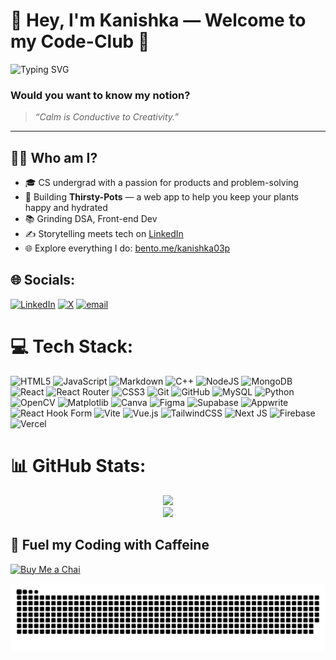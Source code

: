 # 👋 Hey, I'm Kanishka — Welcome to my Code-Club 🪩

![Typing SVG](https://readme-typing-svg.demolab.com/?lines=Full-Stack+Dev+in+progress...;Future+SDE+2026+locked+and+loading!;Crafting+Thirsty-Pots+🌱;Clean+Calm+Code+and+being+Cool!)

### Would you want to know my notion?  
> _“Calm is Conductive to Creativity.”_

---

## 🧑‍💻 Who am I?
- 🎓 CS undergrad with a passion for products and problem-solving
- 🚀 Building **Thirsty-Pots** — a web app to help you keep your plants happy and hydrated
- 📚 Grinding DSA, Front-end Dev
- ✍️ Storytelling meets tech on [LinkedIn](https://www.linkedin.com/in/kanishka03p)
- 🌐 Explore everything I do: [bento.me/kanishka03p](https://bento.me/kanishka03p)



## 🌐 Socials:
[![LinkedIn](https://img.shields.io/badge/LinkedIn-%230077B5.svg?logo=linkedin&logoColor=white)](https://linkedin.com/in/kanishka03p) [![X](https://img.shields.io/badge/X-black.svg?logo=X&logoColor=white)](https://x.com/kanishka03p) [![email](https://img.shields.io/badge/Email-D14836?logo=gmail&logoColor=white)](mailto:kanishka03p@gmail.com) 

# 💻 Tech Stack:
![HTML5](https://img.shields.io/badge/html5-%23E34F26.svg?style=for-the-badge&logo=html5&logoColor=white) ![JavaScript](https://img.shields.io/badge/javascript-%23323330.svg?style=for-the-badge&logo=javascript&logoColor=%23F7DF1E) ![Markdown](https://img.shields.io/badge/markdown-%23000000.svg?style=for-the-badge&logo=markdown&logoColor=white) ![C++](https://img.shields.io/badge/c++-%2300599C.svg?style=for-the-badge&logo=c%2B%2B&logoColor=white) ![NodeJS](https://img.shields.io/badge/node.js-6DA55F?style=for-the-badge&logo=node.js&logoColor=white) ![MongoDB](https://img.shields.io/badge/MongoDB-%234ea94b.svg?style=for-the-badge&logo=mongodb&logoColor=white) ![React](https://img.shields.io/badge/react-%2320232a.svg?style=for-the-badge&logo=react&logoColor=%2361DAFB) ![React Router](https://img.shields.io/badge/React_Router-CA4245?style=for-the-badge&logo=react-router&logoColor=white) ![CSS3](https://img.shields.io/badge/css3-%231572B6.svg?style=for-the-badge&logo=css3&logoColor=white) ![Git](https://img.shields.io/badge/git-%23F05033.svg?style=for-the-badge&logo=git&logoColor=white) ![GitHub](https://img.shields.io/badge/github-%23121011.svg?style=for-the-badge&logo=github&logoColor=white) ![MySQL](https://img.shields.io/badge/mysql-4479A1.svg?style=for-the-badge&logo=mysql&logoColor=white) ![Python](https://img.shields.io/badge/python-3670A0?style=for-the-badge&logo=python&logoColor=ffdd54) ![OpenCV](https://img.shields.io/badge/opencv-%23white.svg?style=for-the-badge&logo=opencv&logoColor=white) ![Matplotlib](https://img.shields.io/badge/Matplotlib-%23ffffff.svg?style=for-the-badge&logo=Matplotlib&logoColor=black) ![Canva](https://img.shields.io/badge/Canva-%2300C4CC.svg?style=for-the-badge&logo=Canva&logoColor=white) ![Figma](https://img.shields.io/badge/figma-%23F24E1E.svg?style=for-the-badge&logo=figma&logoColor=white) ![Supabase](https://img.shields.io/badge/Supabase-3ECF8E?style=for-the-badge&logo=supabase&logoColor=white) ![Appwrite](https://img.shields.io/badge/Appwrite-%23FD366E.svg?style=for-the-badge&logo=appwrite&logoColor=white) ![React Hook Form](https://img.shields.io/badge/React%20Hook%20Form-%23EC5990.svg?style=for-the-badge&logo=reacthookform&logoColor=white) ![Vite](https://img.shields.io/badge/vite-%23646CFF.svg?style=for-the-badge&logo=vite&logoColor=white) ![Vue.js](https://img.shields.io/badge/vue.js-%2335495e.svg?style=for-the-badge&logo=vuedotjs&logoColor=%234FC08D) ![TailwindCSS](https://img.shields.io/badge/tailwindcss-%2338B2AC.svg?style=for-the-badge&logo=tailwind-css&logoColor=white) ![Next JS](https://img.shields.io/badge/Next-black?style=for-the-badge&logo=next.js&logoColor=white) ![Firebase](https://img.shields.io/badge/firebase-%23039BE5.svg?style=for-the-badge&logo=firebase) ![Vercel](https://img.shields.io/badge/vercel-%23000000.svg?style=for-the-badge&logo=vercel&logoColor=white)

# 📊 GitHub Stats:
<p align="center">
  <img src="https://nirzak-streak-stats.vercel.app/?user=kanishka-commits&theme=dark&hide_border=false" /><br/>
  <img src="https://github-readme-stats.vercel.app/api/top-langs/?username=kanishka-commits&theme=dark&hide_border=false&include_all_commits=true&count_private=false&layout=compact" />
</p>

## 🧡 Fuel my Coding with Caffeine
 [![Buy Me a Chai](https://img.shields.io/badge/Buy%20Me%20a%20Chai-orange?style=for-the-badge&logo=buymeacoffee)](https://buymeacoffee.com/kanishka03p)

<picture>
  <source media="(prefers-color-scheme: dark)" srcset="https://raw.githubusercontent.com/kanishka-commits/kanishka-commits/output/github-snake-dark.svg" />
  <source media="(prefers-color-scheme: light)" srcset="https://raw.githubusercontent.com/kanishka-commits/kanishka-commits/output/github-snake.svg" />
  <img alt="github-snake" src="https://raw.githubusercontent.com/kanishka-commits/kanishka-commits/output/github-snake.svg" />
</picture>

